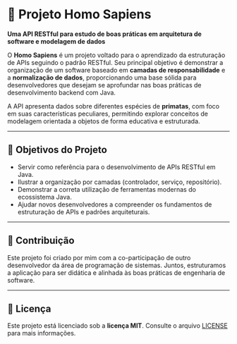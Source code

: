 # 🧬 Projeto Homo Sapiens

**Uma API RESTful para estudo de boas práticas em arquitetura de software e modelagem de dados**

O **Homo Sapiens** é um projeto voltado para o aprendizado da estruturação de APIs seguindo o padrão RESTful. Seu principal objetivo é demonstrar a organização de um software baseado em **camadas de responsabilidade** e a **normalização de dados**, proporcionando uma base sólida para desenvolvedores que desejam se aprofundar nas boas práticas de desenvolvimento backend com Java.

A API apresenta dados sobre diferentes espécies de **primatas**, com foco em suas características peculiares, permitindo explorar conceitos de modelagem orientada a objetos de forma educativa e estruturada.

---

## 🎯 Objetivos do Projeto

- Servir como referência para o desenvolvimento de APIs RESTful em Java.
- Ilustrar a organização por camadas (controlador, serviço, repositório).
- Demonstrar a correta utilização de ferramentas modernas do ecossistema Java.
- Ajudar novos desenvolvedores a compreender os fundamentos de estruturação de APIs e padrões arquiteturais.

---

## 🤝 Contribuição

Este projeto foi criado por mim com a co-participação de outro desenvolvedor da área de programação de sistemas. Juntos, estruturamos a aplicação para ser didática e alinhada às boas práticas de engenharia de software.

---

## 📄 Licença

Este projeto está licenciado sob a **licença MIT**. Consulte o arquivo [LICENSE](LICENSE) para mais informações.
